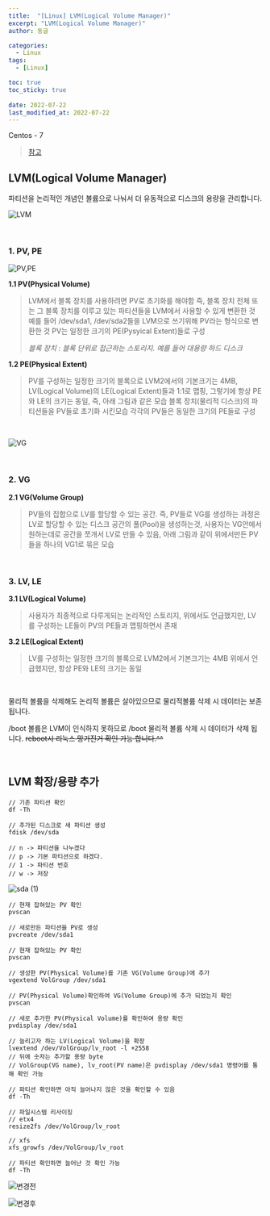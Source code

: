 ```yaml
---
title:  "[Linux] LVM(Logical Volume Manager)"
excerpt: "LVM(Logical Volume Manager)"
author: 동글

categories:
  - Linux
tags:
  - [Linux]

toc: true
toc_sticky: true
 
date: 2022-07-22
last_modified_at: 2022-07-22
---
```


Centos - 7  

> [참고](https://tech.cloud.nongshim.co.kr/2018/11/23/lvmlogical-volume-manager-1-%EA%B0%9C%EB%85%90/)

## LVM(Logical Volume Manager)  
파티션을 논리적인 개념인 볼륨으로 나눠서 더 유동적으로 디스크의 용량을 관리합니다.

![LVM](https://user-images.githubusercontent.com/109357459/180460906-59d4ce25-0cea-43a7-9487-86266e9acbff.png)



&nbsp;  

### 1. PV, PE

![PV,PE](https://user-images.githubusercontent.com/109357459/180461364-ea074563-297d-4227-a723-c04b8a9cbb1e.png)  

**1.1 PV(Physical Volume)**

>LVM에서 블록 장치를 사용하려면 PV로 초기화를 해야함 즉, 블록 장치 전체 또는 그 블록 장치를 이루고 있는 파티션들을 LVM에서 사용할 수 있게 변환한 것 예를 들어 /dev/sda1, /dev/sda2들을 LVM으로 쓰기위해 PV라는 형식으로 변환한 것 PV는 일정한 크기의 PE(Pysyical Extent)들로 구성  
>
>_블록 장치 : 블록 단위로 접근하는 스토리지. 예를 들어 대용량 하드 디스크_  


**1.2 PE(Physical Extent)**

>PV를 구성하는 일정한 크기의 블록으로 LVM2에서의 기본크기는 4MB, LV(Logical Volume)의 LE(Logical Extent)들과 1:1로 맵핑, 그렇기에 항상 PE와 LE의 크기는 동일, 즉, 아래 그림과 같은 모습 블록 장치(물리적 디스크)의 파티션들을 PV들로 초기화 시킨모습 각각의 PV들은 동일한 크기의 PE들로 구성

&nbsp;  

![VG](https://user-images.githubusercontent.com/109357459/180461395-7382be3d-8c13-479d-9e25-de50d7d17b34.png)    

&nbsp;  


### 2. VG

**2.1 VG(Volume Group)**

>PV들의 집합으로 LV를 할당할 수 있는 공간. 즉, PV들로 VG를 생성하는 과정은 LV로 할당할 수 있는 디스크 공간의 풀(Pool)을 생성하는것, 사용자는 VG안에서 원하는데로 공간을 쪼개서 LV로 만들 수 있음, 아래 그림과 같이 위에서만든 PV들을 하나의 VG1로 묶은 모습

&nbsp;  


### 3. LV, LE
  
**3.1 LV(Logical Volume)**

>사용자가 최종적으로 다루게되는 논리적인 스토리지, 위에서도 언급했지만, LV를 구성하는 LE들이 PV의 PE들과 맵핑하면서 존재

**3.2 LE(Logical Extent)**

>LV를 구성하는 일정한 크기의 블록으로 LVM2에서 기본크기는 4MB 위에서 언급했지만, 항상 PE와 LE의 크기는 동일  

&nbsp;  


물리적 볼륨을 삭제해도 논리적 볼륨은 살아있으므로 물리적볼륨 삭제 시 데이터는 보존 됩니다.

/boot 볼륨은 LVM이 인식하지 못하므로 /boot 물리적 볼륨 삭제 시 데이터가 삭제 됩니다.   ~~reboot시 리눅스 망가진거 확인 가능 합니다.^^~~  


&nbsp;  


## LVM 확장/용량 추가  

```
// 기존 파티션 확인
df -Th
```

```
// 추가된 디스크로 새 파티션 생성
fdisk /dev/sda

// n -> 파티션을 나누겠다
// p -> 기본 파티션으로 하겠다.
// 1 -> 파티션 번호
// w -> 저장
```  

![sda (1)](https://user-images.githubusercontent.com/109357459/180462770-503d7f68-8c59-47a7-a611-bf1bfb54b449.png)  

```
// 현재 잡혀있는 PV 확인
pvscan
```

```
// 새로만든 파티션을 PV로 생성
pvcreate /dev/sda1
```

```
// 현재 잡혀있는 PV 확인
pvscan
```

```
// 생성한 PV(Physical Volume)를 기존 VG(Volume Group)에 추가
vgextend VolGroup /dev/sda1
```

```
// PV(Physical Volume)확인하여 VG(Volume Group)에 추가 되었는지 확인
pvscan
```

```
// 새로 추가한 PV(Physical Volume)를 확인하여 용량 확인
pvdisplay /dev/sda1
```

```
// 늘리고자 하는 LV(Logical Volume)을 확장 
lvextend /dev/VolGroup/lv_root -l +2558
// 뒤에 숫자는 추가할 용량 byte
// VolGroup(VG name), lv_root(PV name)은 pvdisplay /dev/sda1 명령어를 통해 확인 가능
```

```
// 파티션 확인하면 아직 늘어나지 않은 것을 확인할 수 있음
df -Th
```

```
// 파일시스템 리사이징
// etx4
resize2fs /dev/VolGroup/lv_root

// xfs
xfs_growfs /dev/VolGroup/lv_root
```

```
// 파티션 확인하면 늘어난 것 확인 가능
df -Th
```


![변경전](https://user-images.githubusercontent.com/109357459/180462717-41b14741-0b66-444f-bd60-8f58c4a4a7b1.jpg)

![변경후](https://user-images.githubusercontent.com/109357459/180462720-bb6f2a3f-4579-4029-906b-28d0712a2564.jpg)

